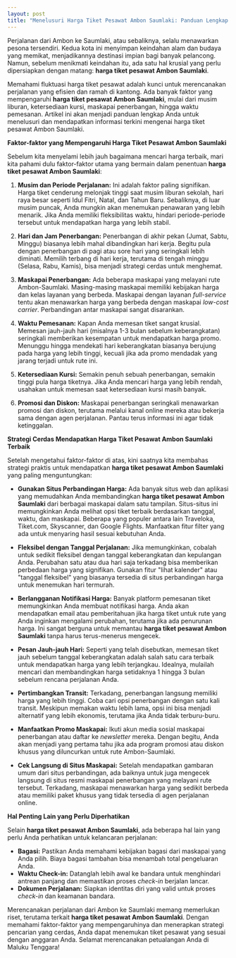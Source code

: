 ```yaml
---
layout: post
title: "Menelusuri Harga Tiket Pesawat Ambon Saumlaki: Panduan Lengkap Anda"
---
```


Perjalanan dari Ambon ke Saumlaki, atau sebaliknya, selalu menawarkan pesona tersendiri. Kedua kota ini menyimpan keindahan alam dan budaya yang memikat, menjadikannya destinasi impian bagi banyak pelancong. Namun, sebelum menikmati keindahan itu, ada satu hal krusial yang perlu dipersiapkan dengan matang: **harga tiket pesawat Ambon Saumlaki**.

Memahami fluktuasi harga tiket pesawat adalah kunci untuk merencanakan perjalanan yang efisien dan ramah di kantong. Ada banyak faktor yang mempengaruhi **harga tiket pesawat Ambon Saumlaki**, mulai dari musim liburan, ketersediaan kursi, maskapai penerbangan, hingga waktu pemesanan. Artikel ini akan menjadi panduan lengkap Anda untuk menelusuri dan mendapatkan informasi terkini mengenai harga tiket pesawat Ambon Saumlaki.

**Faktor-faktor yang Mempengaruhi Harga Tiket Pesawat Ambon Saumlaki**

Sebelum kita menyelami lebih jauh bagaimana mencari harga terbaik, mari kita pahami dulu faktor-faktor utama yang bermain dalam penentuan **harga tiket pesawat Ambon Saumlaki**:

1.  **Musim dan Periode Perjalanan:** Ini adalah faktor paling signifikan. Harga tiket cenderung melonjak tinggi saat musim liburan sekolah, hari raya besar seperti Idul Fitri, Natal, dan Tahun Baru. Sebaliknya, di luar musim puncak, Anda mungkin akan menemukan penawaran yang lebih menarik. Jika Anda memiliki fleksibilitas waktu, hindari periode-periode tersebut untuk mendapatkan harga yang lebih stabil.

2.  **Hari dan Jam Penerbangan:** Penerbangan di akhir pekan (Jumat, Sabtu, Minggu) biasanya lebih mahal dibandingkan hari kerja. Begitu pula dengan penerbangan di pagi atau sore hari yang seringkali lebih diminati. Memilih terbang di hari kerja, terutama di tengah minggu (Selasa, Rabu, Kamis), bisa menjadi strategi cerdas untuk menghemat.

3.  **Maskapai Penerbangan:** Ada beberapa maskapai yang melayani rute Ambon-Saumlaki. Masing-masing maskapai memiliki kebijakan harga dan kelas layanan yang berbeda. Maskapai dengan layanan *full-service* tentu akan menawarkan harga yang berbeda dengan maskapai *low-cost carrier*. Perbandingan antar maskapai sangat disarankan.

4.  **Waktu Pemesanan:** Kapan Anda memesan tiket sangat krusial. Memesan jauh-jauh hari (misalnya 1-3 bulan sebelum keberangkatan) seringkali memberikan kesempatan untuk mendapatkan harga promo. Menunggu hingga mendekati hari keberangkatan biasanya berujung pada harga yang lebih tinggi, kecuali jika ada promo mendadak yang jarang terjadi untuk rute ini.

5.  **Ketersediaan Kursi:** Semakin penuh sebuah penerbangan, semakin tinggi pula harga tiketnya. Jika Anda mencari harga yang lebih rendah, usahakan untuk memesan saat ketersediaan kursi masih banyak.

6.  **Promosi dan Diskon:** Maskapai penerbangan seringkali menawarkan promosi dan diskon, terutama melalui kanal online mereka atau bekerja sama dengan agen perjalanan. Pantau terus informasi ini agar tidak ketinggalan.

**Strategi Cerdas Mendapatkan Harga Tiket Pesawat Ambon Saumlaki Terbaik**

Setelah mengetahui faktor-faktor di atas, kini saatnya kita membahas strategi praktis untuk mendapatkan **harga tiket pesawat Ambon Saumlaki** yang paling menguntungkan:

*   **Gunakan Situs Perbandingan Harga:** Ada banyak situs web dan aplikasi yang memudahkan Anda membandingkan **harga tiket pesawat Ambon Saumlaki** dari berbagai maskapai dalam satu tampilan. Situs-situs ini memungkinkan Anda melihat opsi tiket terbaik berdasarkan tanggal, waktu, dan maskapai. Beberapa yang populer antara lain Traveloka, Tiket.com, Skyscanner, dan Google Flights. Manfaatkan fitur filter yang ada untuk menyaring hasil sesuai kebutuhan Anda.

*   **Fleksibel dengan Tanggal Perjalanan:** Jika memungkinkan, cobalah untuk sedikit fleksibel dengan tanggal keberangkatan dan kepulangan Anda. Perubahan satu atau dua hari saja terkadang bisa memberikan perbedaan harga yang signifikan. Gunakan fitur "lihat kalender" atau "tanggal fleksibel" yang biasanya tersedia di situs perbandingan harga untuk menemukan hari termurah.

*   **Berlangganan Notifikasi Harga:** Banyak platform pemesanan tiket memungkinkan Anda membuat notifikasi harga. Anda akan mendapatkan email atau pemberitahuan jika harga tiket untuk rute yang Anda inginkan mengalami perubahan, terutama jika ada penurunan harga. Ini sangat berguna untuk memantau **harga tiket pesawat Ambon Saumlaki** tanpa harus terus-menerus mengecek.

*   **Pesan Jauh-jauh Hari:** Seperti yang telah disebutkan, memesan tiket jauh sebelum tanggal keberangkatan adalah salah satu cara terbaik untuk mendapatkan harga yang lebih terjangkau. Idealnya, mulailah mencari dan membandingkan harga setidaknya 1 hingga 3 bulan sebelum rencana perjalanan Anda.

*   **Pertimbangkan Transit:** Terkadang, penerbangan langsung memiliki harga yang lebih tinggi. Coba cari opsi penerbangan dengan satu kali transit. Meskipun memakan waktu lebih lama, opsi ini bisa menjadi alternatif yang lebih ekonomis, terutama jika Anda tidak terburu-buru.

*   **Manfaatkan Promo Maskapai:** Ikuti akun media sosial maskapai penerbangan atau daftar ke *newsletter* mereka. Dengan begitu, Anda akan menjadi yang pertama tahu jika ada program promosi atau diskon khusus yang diluncurkan untuk rute Ambon-Saumlaki.

*   **Cek Langsung di Situs Maskapai:** Setelah mendapatkan gambaran umum dari situs perbandingan, ada baiknya untuk juga mengecek langsung di situs resmi maskapai penerbangan yang melayani rute tersebut. Terkadang, maskapai menawarkan harga yang sedikit berbeda atau memiliki paket khusus yang tidak tersedia di agen perjalanan online.

**Hal Penting Lain yang Perlu Diperhatikan**

Selain **harga tiket pesawat Ambon Saumlaki**, ada beberapa hal lain yang perlu Anda perhatikan untuk kelancaran perjalanan:

*   **Bagasi:** Pastikan Anda memahami kebijakan bagasi dari maskapai yang Anda pilih. Biaya bagasi tambahan bisa menambah total pengeluaran Anda.
*   **Waktu Check-in:** Datanglah lebih awal ke bandara untuk menghindari antrean panjang dan memastikan proses *check-in* berjalan lancar.
*   **Dokumen Perjalanan:** Siapkan identitas diri yang valid untuk proses *check-in* dan keamanan bandara.

Merencanakan perjalanan dari Ambon ke Saumlaki memang memerlukan riset, terutama terkait **harga tiket pesawat Ambon Saumlaki**. Dengan memahami faktor-faktor yang mempengaruhinya dan menerapkan strategi pencarian yang cerdas, Anda dapat menemukan tiket pesawat yang sesuai dengan anggaran Anda. Selamat merencanakan petualangan Anda di Maluku Tenggara!
